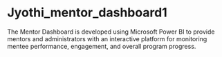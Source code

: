 # Jyothi_mentor_dashboard1
The Mentor Dashboard is developed using Microsoft Power BI to provide mentors and administrators with an interactive platform for monitoring mentee performance, engagement, and overall program progress. 
